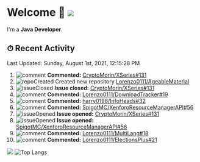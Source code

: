 # Welcome 👋 ![](https://hit.yhype.me/github/profile?user_id=69311874)

I'm a **Java Developer**.

## ⏱ Recent Activity

<!--RECENT_ACTIVITY:last_update-->
Last Updated: Sunday, August 1st, 2021, 12:15:28 PM
<!--RECENT_ACTIVITY:last_update_end-->

<!--RECENT_ACTIVITY:start-->
1. ![comment] **Commented:** [CryptoMorin/XSeries#131](https://github.com/CryptoMorin/XSeries/issues/131#issuecomment-890300968)
2. ![repoCreated] Created new repository [Lorenzo0111/AgeableMaterial](https://github.com/Lorenzo0111/AgeableMaterial)
3. ![issueClosed] **Issue closed:** [CryptoMorin/XSeries#131](https://github.com/CryptoMorin/XSeries/issues/131)
4. ![comment] **Commented:** [Lorenzo0111/DownloadTracker#19](https://github.com/Lorenzo0111/DownloadTracker/pull/19#issuecomment-889678384)
5. ![comment] **Commented:** [harry0198/InfoHeads#32](https://github.com/harry0198/InfoHeads/pull/32#issuecomment-889678245)
6. ![comment] **Commented:** [SpigotMC/XenforoResourceManagerAPI#56](https://github.com/SpigotMC/XenforoResourceManagerAPI/issues/56#issuecomment-889444132)
7. ![issueOpened] **Issue opened:** [CryptoMorin/XSeries#131](https://github.com/CryptoMorin/XSeries/issues/131)
8. ![issueOpened] **Issue opened:** [SpigotMC/XenforoResourceManagerAPI#56](https://github.com/SpigotMC/XenforoResourceManagerAPI/issues/56)
9. ![comment] **Commented:** [Lorenzo0111/MultiLang#18](https://github.com/Lorenzo0111/MultiLang/pull/18#issuecomment-889230590)
10. ![comment] **Commented:** [Lorenzo0111/ElectionsPlus#21](https://github.com/Lorenzo0111/ElectionsPlus/pull/21#issuecomment-889134261)
<!--RECENT_ACTIVITY:end-->

[![](https://github-readme-stats.vercel.app/api?username=Lorenzo0111&show_icons=true&count_private=true)](https://github.com/Lorenzo0111)
![Top Langs](https://github-readme-stats.vercel.app/api/top-langs/?username=Lorenzo0111&layout=compact)

[issueOpened]: https://cdn.jsdelivr.net/gh/Readme-Workflows/Readme-Icons@main/icons/octicons/IssueOpenedOld.svg
[issueClosed]: https://cdn.jsdelivr.net/gh/Readme-Workflows/Readme-Icons@main/icons/octicons/IssueClosedOld.svg

[prOpened]: https://cdn.jsdelivr.net/gh/Readme-Workflows/Readme-Icons@main/icons/octicons/PullRequestOpened.svg
[prClosed]: https://cdn.jsdelivr.net/gh/Readme-Workflows/Readme-Icons@main/icons/octicons/PullRequestClosed.svg
[prMerged]: https://cdn.jsdelivr.net/gh/Readme-Workflows/Readme-Icons@main/icons/octicons/PullRequestMerged.svg

[comment]: https://cdn.jsdelivr.net/gh/Readme-Workflows/Readme-Icons@main/icons/octicons/Comment.svg

[changesRequested]: https://cdn.jsdelivr.net/gh/Readme-Workflows/Readme-Icons@main/icons/octicons/RequestedChanges.svg
[approved]: https://cdn.jsdelivr.net/gh/Readme-Workflows/Readme-Icons@main/icons/octicons/ApprovedChanges.svg

[repoCreated]: https://cdn.jsdelivr.net/gh/Readme-Workflows/Readme-Icons@main/icons/octicons/Repository.svg
[release]: https://cdn.jsdelivr.net/gh/Readme-Workflows/Readme-Icons@main/icons/octicons/Release.svg
[star]: https://cdn.jsdelivr.net/gh/Readme-Workflows/Readme-Icons@main/icons/octicons/StarredRepository.svg
[wiki]: https://cdn.jsdelivr.net/gh/Readme-Workflows/Readme-Icons@main/icons/octicons/Wiki.svg
[fork]: https://cdn.jsdelivr.net/gh/Readme-Workflows/Readme-Icons@main/icons/octicons/ForkedRepository.svg
[people]: https://cdn.jsdelivr.net/gh/Readme-Workflows/Readme-Icons@main/icons/octicons/People.svg
